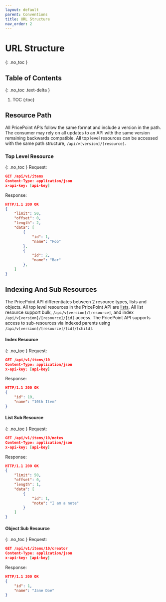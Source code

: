 ```yaml
---
layout: default
parent: Conventions
title: URL Structure
nav_order: 2
---
```

# URL Structure
{: .no_toc }
## Table of Contents
{: .no_toc .text-delta }
1. TOC
{:toc}
## Resource Path
All PricePoint APIs follow the same format and include a version in the path. The consumer may rely on all updates to an API with the same version remaining backwards compatible. All top level resources can be accessed with the same path structure, `/api/v[version]/[resource]`.
### Top Level Resource
{: .no_toc }
Request:
```json
GET /api/v1/items
Content-Type: application/json
x-api-key: [api-key]
```
Response:
```json
HTTP/1.1 200 OK
{
    "limit": 50,
    "offset": 0,
    "length": 2,
    "data": [
        {
            "id": 1,
            "name": "Foo"
        },
        {
            "id": 2,
            "name": "Bar"
        },
    ]
}
```
## Indexing And Sub Resources
The PricePoint API differentiates between 2 resource types, lists and objects. All top level resources in the PricePoint API are [lists](list.html). All list resource support bulk, `/api/v[version]/[resource]`, and index `/api/v[version]/[resource]/[id]` access. The PricePoint API supports access to sub-resources via indexed parents using `/api/v[version]/[resource]/[id]/[child]`.
#### Index Resource
{: .no_toc }
Request:
```json
GET /api/v1/items/10
Content-Type: application/json
x-api-key: [api-key]
```
Response:
```json
HTTP/1.1 200 OK
{
    "id": 10,
    "name": "10th Item"
}
```
#### List Sub Resource
{: .no_toc }
Request:
```json
GET /api/v1/items/10/notes
Content-Type: application/json
x-api-key: [api-key]
```
Response:
```json
HTTP/1.1 200 OK
{
    "limit": 50,
    "offset": 0,
    "length": 1,
    "data": [
        {
            "id": 1,
            "note": "I am a note"
        }
    ]
}
```
#### Object Sub Resource
{: .no_toc }
Request:
```json
GET /api/v1/items/10/creator
Content-Type: application/json
x-api-key: [api-key]
```
Response:
```json
HTTP/1.1 200 OK
{
    "id": 1,
    "name": "Jane Doe"
}
```